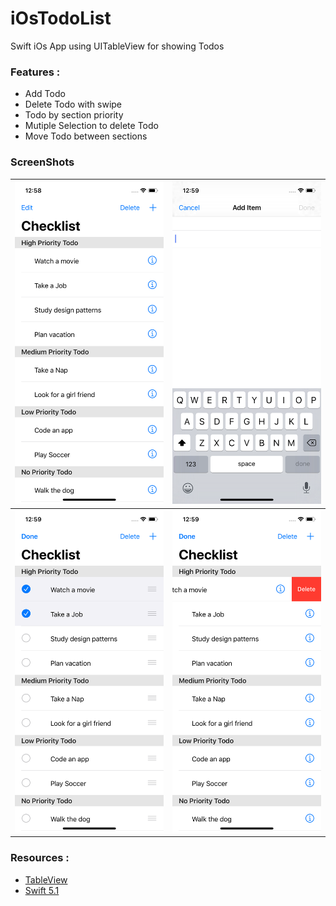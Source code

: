 # iOsTodoList

Swift iOs App using UITableView for showing Todos

### Features :
* Add Todo
* Delete Todo with swipe
* Todo by section priority
* Mutiple Selection to delete Todo
* Move Todo between sections

### ScreenShots

| ![main](https://github.com/diogenesdauster/iOsTodoList/blob/master/ScreenShot/mainScreen.png) | ![add](https://github.com/diogenesdauster/iOsTodoList/blob/master/ScreenShot/addScreen.png) |
| ------------- | ------------- |
|![edit](https://github.com/diogenesdauster/iOsTodoList/blob/master/ScreenShot/editScreen.png)|![delete](https://github.com/diogenesdauster/iOsTodoList/blob/master/ScreenShot/deleteScreen.png)|

### Resources :
* [TableView](https://developer.apple.com/documentation/uikit/uitableview)
* [Swift 5.1](https://docs.swift.org/swift-book/LanguageGuide/TheBasics.html)






